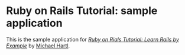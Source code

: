 # Ruby on Rails Tutorial: sample application

This is the sample application for
[*Ruby on Rials Tutorial: Learn Rails by Example*](http://railstutorial.org/)
by [Michael Hartl](http://michaelhartl.com).
